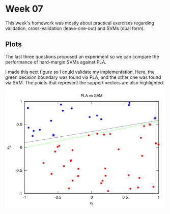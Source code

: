 # Week 07

This week's homework was mostly about practical exercises regarding validation,
cross-validation (leave-one-out) and SVMs (dual form).

## Plots

The last three questions proposed an experiment so we can compare the
performance of hard-margin SVMs against PLA.

I made this next figure so I could validate my implementation. Here, the green
decision boundary was found via PLA, and the other one was found via SVM. The
points that represent the support vectors are also highlighted.

![svm vs pla](./img/plot_svm_pla.png)
